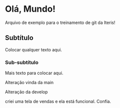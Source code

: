 # Olá, Mundo!

Arquivo de exemplo para o treinamento de git da Iteris!

## Subtítulo

Colocar qualquer texto aqui.

### Sub-subtítulo

Mais texto para colocar aqui.

Alteração vinda da main

Alteração da develop

criei uma tela de vendas e ela está funcional. Confia.